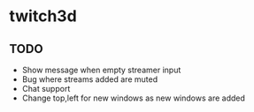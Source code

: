 # twitch3d

## TODO
- Show message when empty streamer input
- Bug where streams added are muted
- Chat support
- Change top,left for new windows as new windows are added